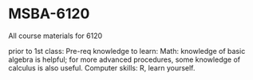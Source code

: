 # MSBA-6120
All course materials for 6120

prior to 1st class:
Pre-req knowledge to learn:
Math: knowledge of basic algebra is helpful; for more advanced procedures, some knowledge of calculus is also useful.
Computer skills: R, learn yourself.
